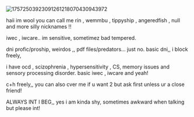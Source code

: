 ![17572503923091261218070430943972](https://github.com/user-attachments/assets/9ffb7d9c-3c75-4e1b-8fcb-a5b1c2e2a117)

haii im wool you can call me rin , wemmbu , tippyship , angeredfish , null and more silly nicknames !!

iwec , iwcare.. im sensitive, sometimez bad tempered.

dni profic/proship, weirdos ,, pdf files/predators... just no. basic dni,, i block freely,

i have ocd , scizophrenia , hypersensitivity , CS, memory issues and sensory processing disorder. basic iwec , iwcare and yeah!

c+h freely,, you can also cver me if u want 2 but ask first unless ur a close friend!

ALWAYS INT I BEG,, yes i am kinda shy, sometimes awkward when talking but please int!
